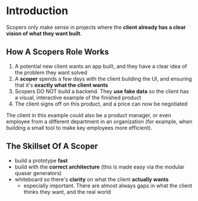 # Introduction
Scopers only make sense in projects where the **client already has a clear vision of what they want built**.

## How A Scopers Role Works
1. A potential new client wants an app built, and they have a clear idea of the problem they want solved
2. A **scoper** spends a few days with the client building the UI, and ensuring that it's **exactly what the client wants**
3. Scopers DO NOT build a backend. They **use fake data** so the client has a visual, interactive example of the finished product
4. The client signs off on this product, and a price can now be negotiated

The client in this example could also be a product manager, or even employee from a different department in an organization (for example, when building a small tool to make key employees more efficient).

## The Skillset Of A Scoper
- build a prototype **fast**
- build with the **correct architecture** (this is made easy via the modular quasar generators)
- whiteboard so there's **clarity** on what the client **actually wants**
  - especially important. There are almost always gaps in what the client thinks they want, and the real world